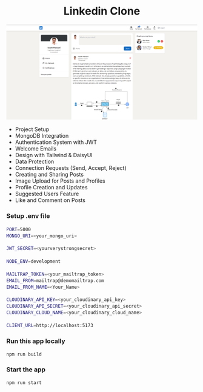 <h1 align="center">Linkedin Clone</h1>

![Demo App](/frontend/public/linkedin_screenshot.png)



-   Project Setup
-   MongoDB Integration
-   Authentication System with JWT
-   Welcome Emails
-   Design with Tailwind & DaisyUI
-   Data Protection
-   Connection Requests (Send, Accept, Reject)
-   Creating and Sharing Posts
-   Image Upload for Posts and Profiles
-   Profile Creation and Updates
-   Suggested Users Feature
-   Like and Comment on Posts



### Setup .env file

```bash
PORT=5000
MONGO_URI=<your_mongo_uri>

JWT_SECRET=<yourverystrongsecret>

NODE_ENV=development

MAILTRAP_TOKEN=<your_mailtrap_token>
EMAIL_FROM=mailtrap@demomailtrap.com
EMAIL_FROM_NAME=<Your_Name>

CLOUDINARY_API_KEY=<your_cloudinary_api_key>
CLOUDINARY_API_SECRET=<your_cloudinary_api_secret>
CLOUDINARY_CLOUD_NAME=<your_cloudinary_cloud_name>

CLIENT_URL=http://localhost:5173
```

### Run this app locally

```shell
npm run build
```

### Start the app

```shell
npm run start
```